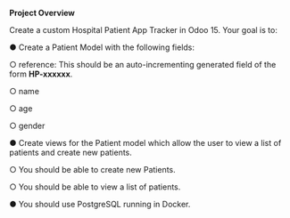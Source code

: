 **Project Overview**

Create a custom Hospital Patient App Tracker in Odoo 15. Your goal is to:

● Create a Patient Model with the following fields:

○ reference: This should be an auto-incrementing generated field of the form **HP-xxxxxx**.

○ name

○ age

○ gender

● Create views for the Patient model which allow the user to view a list of patients and create new patients.

○ You should be able to create new Patients.

○ You should be able to view a list of patients.

● You should use PostgreSQL running in Docker.
